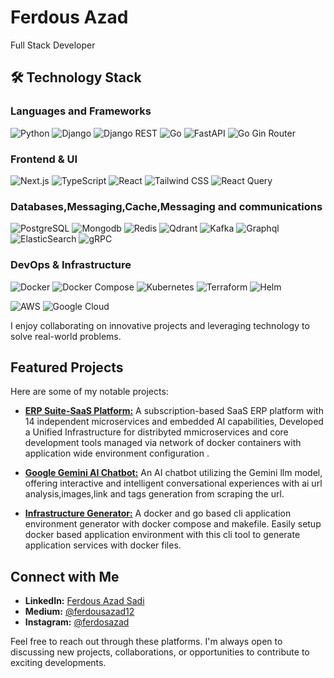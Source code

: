 # Ferdous Azad
Full Stack Developer

## 🛠️ Technology Stack

### Languages and Frameworks
![Python](https://img.shields.io/badge/Python_3.11+-3776AB?style=flat&logo=python&logoColor=white)
![Django](https://img.shields.io/badge/Django_4.2+-092E20?style=flat&logo=django&logoColor=white)
![Django REST](https://img.shields.io/badge/Django_REST_Framework-ff1709?style=flat&logo=django&logoColor=white)
![Go](https://img.shields.io/badge/Go_1.21+-00ADD8?style=flat&logo=go&logoColor=white)
![FastAPI](https://img.shields.io/badge/FastAPI-009688?style=flat&logo=fastapi&logoColor=white)
![Go Gin Router](https://img.shields.io/badge/gin-00ADD8?style=flat&logo=go&logoColor=white)

### Frontend & UI
![Next.js](https://img.shields.io/badge/Next.js_14+-000000?style=flat&logo=next.js&logoColor=white)
![TypeScript](https://img.shields.io/badge/TypeScript-007ACC?style=flat&logo=typescript&logoColor=white)
![React](https://img.shields.io/badge/React-20232A?style=flat&logo=react&logoColor=61DAFB)
![Tailwind CSS](https://img.shields.io/badge/Tailwind_CSS-38B2AC?style=flat&logo=tailwind-css&logoColor=white)
![React Query](https://img.shields.io/badge/React_Query-FF4154?style=flat&logo=react-query&logoColor=white)

### Databases,Messaging,Cache,Messaging and communications 
![PostgreSQL](https://img.shields.io/badge/PostgreSQL-316192?style=flat&logo=postgresql&logoColor=white)
![Mongodb](https://img.shields.io/badge/MongoDB-316192?style=flat&logo=mongodb&logoColor=green)
![Redis](https://img.shields.io/badge/Redis-DC382D?style=flat&logo=redis&logoColor=white)
![Qdrant](https://img.shields.io/badge/Qdrant-FF6B6B?style=flat&logo=qdrant&logoColor=white)
![Kafka](https://img.shields.io/badge/kafka-FF6B6B?style=flat&logo=kafka&logoColor=blue)
![Graphql](https://img.shields.io/badge/Graphql-FF6B6B?style=flat&logo=graphql&logoColor=black)
![ElasticSearch](https://img.shields.io/badge/ElasticSearch-FF6B6B?style=flat&logo=elasticSearch&logoColor=yellow)
![gRPC](https://img.shields.io/badge/gRPC-FF6B6B?style=flat&logo=grpc&logoColor=black)

### DevOps & Infrastructure
![Docker](https://img.shields.io/badge/Docker-2496ED?style=flat&logo=docker&logoColor=white)
![Docker Compose](https://img.shields.io/badge/Docker_Compose-2496ED?style=flat&logo=docker&logoColor=white)
![Kubernetes](https://img.shields.io/badge/Kubernetes-326CE5?style=flat&logo=kubernetes&logoColor=white)
![Terraform](https://img.shields.io/badge/Terraform-623CE4?style=flat&logo=terraform&logoColor=white)
![Helm](https://img.shields.io/badge/Helm-0F1689?style=flat&logo=helm&logoColor=white)

![AWS](https://img.shields.io/badge/AWS-0F1689?style=flat&logo=aws&logoColor=white)
![Google Cloud](https://img.shields.io/badge/GCP-0F1689?style=flat&logo=gcp&logoColor=blue)


I enjoy collaborating on innovative projects and leveraging technology to solve real-world problems.

## Featured Projects

Here are some of my notable projects:

- **[ERP Suite-SaaS Platform:](https://github.com/azad25/erp-suite-infrastructure)** A subscription-based SaaS ERP platform with 14 independent microservices and embedded AI capabilities, Developed a Unified Infrastructure for distribyted mmicroservices and core development tools managed via network of docker containers with application wide environment configuration .

- **[Google Gemini AI Chatbot:](https://github.com/azad25/WebChatv1.0)** An AI chatbot utilizing the Gemini llm model, offering interactive and intelligent conversational experiences with ai url analysis,images,link and tags generation from scraping the url.

-  **[Infrastructure Generator:](https://github.com/azad25/infrastructure-generator)** A docker and go based cli application environment generator with docker compose and makefile. Easily setup docker based application environment with this cli tool to generate application services with docker files.

## Connect with Me

- **LinkedIn:** [Ferdous Azad Sadi](https://www.linkedin.com/in/ferdous-azad-sadi-8b392385)
- **Medium:** [@ferdousazad12](https://medium.com/@ferdousazad12)
- **Instagram:** [@ferdosazad](https://www.instagram.com/ferdosazad)

Feel free to reach out through these platforms. I'm always open to discussing new projects, collaborations, or opportunities to contribute to exciting developments.
